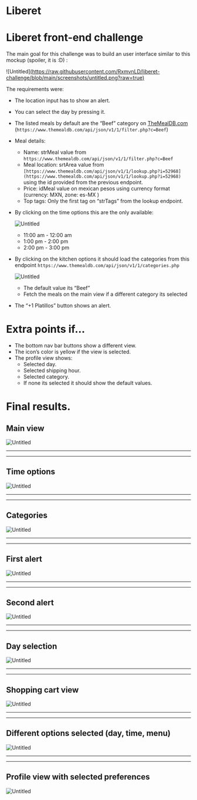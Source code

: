 # Liberet

# Liberet front-end challenge

The main goal for this challenge was to build an user interface similar to this mockup (spoiler, it is :D) :  

![Untitled][(https://raw.githubusercontent.com/RxmvnLD/liberet-challenge/blob/main/screenshots/untitled.png?raw=true)](https://raw.githubusercontent.com/RxmvnLD/liberet-challenge/main/screenshots/Untitled.png)

The requirements were:

- The location input has to show an alert.
- You can select the day by pressing it.
- The listed meals by default are the “Beef” category on [TheMealDB.com](http://TheMealDB.com) (`https://www.themealdb.com/api/json/v1/1/filter.php?c=Beef`)
- Meal details:
    - Name: strMeal value from `https://www.themealdb.com/api/json/v1/1/filter.php?c=Beef`
    - Meal location: srtArea value from `[https://www.themealdb.com/api/json/v1/1/lookup.php?i=52968](https://www.themealdb.com/api/json/v1/1/lookup.php?i=52968)` using the id provided from the previous endpoint.
    - Price: idMeal value on mexican pesos using currency format (currency: MXN, zone: es-MX )
    - Top tags: Only the first tag on “strTags” from the lookup endpoint.
- By clicking on the time options this are the only available:
    
    ![Untitled](https://github.com/RxmvnLD/liberet-challenge/blob/main/screenshots/untitled%201.png?raw=true)
    
    - 11:00 am - 12:00 am
    - 1:00 pm - 2:00 pm
    - 2:00 pm - 3:00 pm
- By clicking on the kitchen options it should load the categories from this endpoint `https://www.themealdb.com/api/json/v1/1/categories.php`
    
    ![Untitled](https://github.com/RxmvnLD/liberet-challenge/blob/main/screenshots/untitled%202.png?raw=true)
    
    - The default value its “Beef”
    - Fetch the meals on the main view if a different category its selected
- The “+1 Platillos” button shows an alert.

# Extra points if...

- The bottom nav bar buttons show a different view.
- The icon’s color is yellow if the view is selected.
- The profile view shows:
    - Selected day.
    - Selected shipping hour.
    - Selected category.
    - If none its selected it should show the default values.

# Final results.

## Main view

![Untitled](https://github.com/RxmvnLD/liberet-challenge/blob/main/screenshots/untitled%203.png?raw=true)

---

---

## Time options

![Untitled](https://github.com/RxmvnLD/liberet-challenge/blob/main/screenshots/untitled%204.png?raw=true)

---

---

## Categories

![Untitled](https://github.com/RxmvnLD/liberet-challenge/blob/main/screenshots/untitled%205.png?raw=true)

---

---

## First alert

![Untitled](https://github.com/RxmvnLD/liberet-challenge/blob/main/screenshots/untitled%206.png?raw=true)

---

---

## Second alert

![Untitled](https://github.com/RxmvnLD/liberet-challenge/blob/main/screenshots/untitled%207.png?raw=true)

---

---

## Day selection

![Untitled](https://github.com/RxmvnLD/liberet-challenge/blob/main/screenshots/untitled%208.png?raw=true)

---

---

## Shopping cart view

![Untitled](https://github.com/RxmvnLD/liberet-challenge/blob/main/screenshots/untitled%209.png?raw=true)

---

---

## Different options selected (day, time, menu)

![Untitled](https://github.com/RxmvnLD/liberet-challenge/blob/main/screenshots/untitled%2010.png?raw=true)

---

---

## Profile view with selected preferences

![Untitled](https://github.com/RxmvnLD/liberet-challenge/blob/main/screenshots/untitled%2011.png?raw=true)
